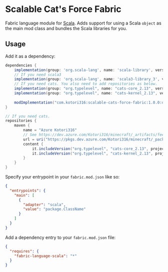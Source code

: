 # Scalable Cat's Force Fabric

Fabric language module for [Scala](http://www.scala-lang.org/). Adds support for using a Scala `object` as the main mod
class and bundles the Scala libraries for you.

## Usage

Add it as a dependency:

```groovy
dependencies {
    implementation(group: 'org.scala-lang', name: 'scala-library', version: "2.13.10")
    // If you need scala3
    implementation(group: 'org.scala-lang', name: 'scala3-library_3', version: "3.2.2")
    // If you need cats. You also need to add repositories as below.
    implementation(group: "org.typelevel", name: "cats-core_2.13", version: project.catsVersion)
    implementation(group: "org.typelevel", name: "cats-kernel_2.13", version: project.catsVersion)
    
    modImplementation("com.kotori316:scalable-cats-force-fabric:1.0.0:dev")
}

// If you need cats.
repositories {
    maven {
        name = "Azure Kotori316"
        // See https://dev.azure.com/Kotori316/minecraft/_artifacts/feed/mods for versions
        url = uri("https://pkgs.dev.azure.com/Kotori316/minecraft/_packaging/mods/maven/v1")
        content {
            it.includeVersion("org.typelevel", "cats-core_2.13", project.catsVersion)
            it.includeVersion("org.typelevel", "cats-kernel_2.13", project.catsVersion)
        }
    }
}
```

Specify your entrypoint in your `fabric.mod.json` like so:

```json
{
  "entrypoints": {
    "main": [
      {
        "adapter": "scala",
        "value": "package.ClassName"
      }
    ]
  }
}
```

Add a dependency entry to your `fabric.mod.json` file:

```json
{
  "requires": {
    "fabric-language-scala": "*"
  }
}
```